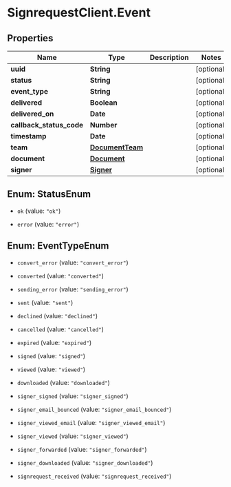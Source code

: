 # SignrequestClient.Event

## Properties
Name | Type | Description | Notes
------------ | ------------- | ------------- | -------------
**uuid** | **String** |  | [optional] 
**status** | **String** |  | [optional] 
**event_type** | **String** |  | [optional] 
**delivered** | **Boolean** |  | [optional] 
**delivered_on** | **Date** |  | [optional] 
**callback_status_code** | **Number** |  | [optional] 
**timestamp** | **Date** |  | [optional] 
**team** | [**DocumentTeam**](DocumentTeam.md) |  | [optional] 
**document** | [**Document**](Document.md) |  | [optional] 
**signer** | [**Signer**](Signer.md) |  | [optional] 


<a name="StatusEnum"></a>
## Enum: StatusEnum


* `ok` (value: `"ok"`)

* `error` (value: `"error"`)




<a name="EventTypeEnum"></a>
## Enum: EventTypeEnum


* `convert_error` (value: `"convert_error"`)

* `converted` (value: `"converted"`)

* `sending_error` (value: `"sending_error"`)

* `sent` (value: `"sent"`)

* `declined` (value: `"declined"`)

* `cancelled` (value: `"cancelled"`)

* `expired` (value: `"expired"`)

* `signed` (value: `"signed"`)

* `viewed` (value: `"viewed"`)

* `downloaded` (value: `"downloaded"`)

* `signer_signed` (value: `"signer_signed"`)

* `signer_email_bounced` (value: `"signer_email_bounced"`)

* `signer_viewed_email` (value: `"signer_viewed_email"`)

* `signer_viewed` (value: `"signer_viewed"`)

* `signer_forwarded` (value: `"signer_forwarded"`)

* `signer_downloaded` (value: `"signer_downloaded"`)

* `signrequest_received` (value: `"signrequest_received"`)




